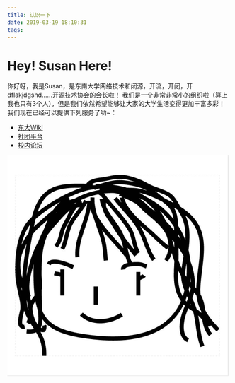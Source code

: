 ```yaml
---
title: 认识一下
date: 2019-03-19 18:10:31
tags:
---
```


# Hey! Susan Here!

你好呀，我是Susan，是东南大学网络技术和闭源，开流，开闭，开dflakjdgshd……开源技术协会的会长啦！
我们是一个非常非常小的组织啦（算上我也只有3个人），但是我们依然希望能够让大家的大学生活变得更加丰富多彩！
我们现在已经可以提供下列服务了哟~：
- [东大Wiki](https://wiki.seu.services)
- [社团平台](https://club.seu.services)
- [校内论坛](https://bbs.seu.services)

![I'm Susan](/img/Susan.png)